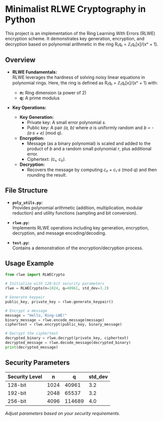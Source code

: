 # Minimalist RLWE Cryptography in Python

This project is an implementation of the Ring Learning With Errors (RLWE) encryption scheme.
It demonstrates key generation, encryption, and decryption based on polynomial arithmetic in the ring R₍q₎ = ℤ₍q₎[x]/(xⁿ + 1).

## Overview

- **RLWE Fundamentals:**  
  RLWE leverages the hardness of solving noisy linear equations in polynomial rings. Here, the ring is defined as R₍q₎ = ℤ₍q₎[x]/(xⁿ + 1) with:
  - **n:** Ring dimension (a power of 2)
  - **q:** A prime modulus

- **Key Operations:**  
  - **Key Generation:**  
    - Private key: A small error polynomial *s*.
    - Public key: A pair *(a, b)* where *a* is uniformly random and *b = -(a·s + e)* (mod *q*).
  - **Encryption:**  
    - Message (as a binary polynomial) is scaled and added to the product of *b* and a random small polynomial *r*, plus additional error.
    - Ciphertext: *(c₁, c₂)*.
  - **Decryption:**  
    - Recovers the message by computing *c₂ + c₁·s* (mod *q*) and then rounding the result.

## File Structure

- **`poly_utils.py`:**  
  Provides polynomial arithmetic (addition, multiplication, modular reduction) and utility functions (sampling and bit conversion).

- **`rlwe.py`:**  
  Implements RLWE operations including key generation, encryption, decryption, and message encoding/decoding.

- **`test.py`:**  
  Contains a demonstration of the encryption/decryption process.

## Usage Example

```python
from rlwe import RLWECrypto

# Initialize with 128-bit security parameters
rlwe = RLWECrypto(n=1024, q=40961, std_dev=3.2)

# Generate keypair
public_key, private_key = rlwe.generate_keypair()

# Encrypt a message
message = "Hello, Ring-LWE!"
binary_message = rlwe.encode_message(message)
ciphertext = rlwe.encrypt(public_key, binary_message)

# Decrypt the ciphertext
decrypted_binary = rlwe.decrypt(private_key, ciphertext)
decrypted_message = rlwe.decode_message(decrypted_binary)
print(decrypted_message)
```

## Security Parameters

| Security Level | n    | q      | std_dev |
|----------------|------|--------|---------|
| 128-bit        | 1024 | 40961  | 3.2     |
| 192-bit        | 2048 | 65537  | 3.2     |
| 256-bit        | 4096 | 114689 | 4.0     |

*Adjust parameters based on your security requirements.*

